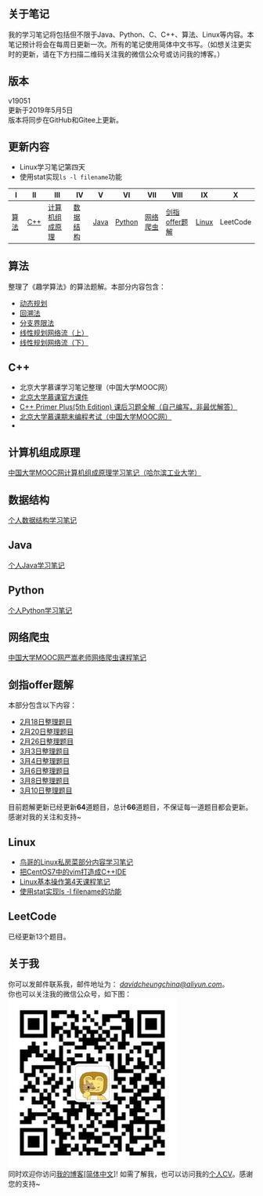 ﻿## 关于笔记

我的学习笔记将包括但不限于Java、Python、C、C++、算法、Linux等内容。本笔记预计将会在每周日更新一次。所有的笔记使用简体中文书写。（如想关注更实时的更新，请在下方扫描二维码关注我的微信公众号或访问我的博客。）

## 版本

v19051<br>
更新于2019年5月5日<br>
版本将同步在GitHub和Gitee上更新。

## 更新内容

- Linux学习笔记第四天
- 使用stat实现`ls -l filename`功能

|Ⅰ|Ⅱ|Ⅲ|Ⅳ|Ⅴ|Ⅵ|Ⅶ|Ⅷ|Ⅸ|Ⅹ|
|--|--|--|--|--|--|--|--|--|--|
|[算法](https://github.com/dqhplhzz2008/Study-notes#%E7%AE%97%E6%B3%95)|[C++](https://github.com/dqhplhzz2008/Study-notes#c)|[计算机组成原理](https://github.com/dqhplhzz2008/Study-notes#%E8%AE%A1%E7%AE%97%E6%9C%BA%E7%BB%84%E6%88%90%E5%8E%9F%E7%90%86)|[数据结构](https://github.com/dqhplhzz2008/Study-notes#%E6%95%B0%E6%8D%AE%E7%BB%93%E6%9E%84)|[Java](https://github.com/dqhplhzz2008/Study-notes#java)|[Python](https://github.com/dqhplhzz2008/Study-notes#python)|[网络爬虫](https://github.com/dqhplhzz2008/Study-notes#%E7%BD%91%E7%BB%9C%E7%88%AC%E8%99%AB)|[剑指offer题解](https://github.com/dqhplhzz2008/Study-notes#%E5%89%91%E6%8C%87offer%E9%A2%98%E8%A7%A3)|[Linux](https://github.com/dqhplhzz2008/Study-notes#linux)|LeetCode|

## 算法
整理了《趣学算法》的算法题解。本部分内容包含：

 - [动态规划](https://github.com/dqhplhzz2008/Study-notes/blob/master/Algorithm/dynamicprogramming.md)
 - [回溯法](https://github.com/dqhplhzz2008/Study-notes/blob/master/Algorithm/backtrack.md)
 - [分支界限法](https://github.com/dqhplhzz2008/Study-notes/blob/master/Algorithm/branchbound.md)
 - [线性规划网络流（上）](https://github.com/dqhplhzz2008/Study-notes/blob/master/Algorithm/linearprogramming1.md)
  - [线性规划网络流（下）](https://github.com/dqhplhzz2008/Study-notes/blob/master/Algorithm/linearprogramming2.md)

## C++

- 北京大学慕课学习笔记整理（中国大学MOOC网）
- [北京大学慕课官方课件](https://github.com/dqhplhzz2008/Study-notes/tree/master/C-plus-plus/Official%20document)
- [C++ Primer Plus(5th Edition) 课后习题全解（自己编写，非最优解答）](https://github.com/dqhplhzz2008/Study-notes/tree/master/C-plus-plus/cpp_exercise)
- [北京大学慕课期末编程考试（中国大学MOOC网）](https://github.com/dqhplhzz2008/Study-notes/blob/master/C-plus-plus/finalexamanswer.pdf)
- 

##  计算机组成原理

[中国大学MOOC网计算机组成原理学习笔记（哈尔滨工业大学）](https://github.com/dqhplhzz2008/Study-notes/tree/master/Computer-composition-principle)


## 数据结构

[个人数据结构学习笔记](https://github.com/dqhplhzz2008/Study-notes/tree/master/Data-Structure)

## Java

[个人Java学习笔记](https://github.com/dqhplhzz2008/Study-notes/tree/master/Java)


## Python

[个人Python学习笔记](https://github.com/dqhplhzz2008/Study-notes/tree/master/Python)

## 网络爬虫

[中国大学MOOC网严嵩老师网络爬虫课程笔记](https://github.com/dqhplhzz2008/Study-notes/tree/master/Web-Crawler)

## 剑指offer题解

本部分包含以下内容：
 - [2月18日整理题目](https://github.com/dqhplhzz2008/Study-notes/blob/master/jianzhioffer/jianzhioffer0218.md)
 - [2月20日整理题目](https://github.com/dqhplhzz2008/Study-notes/blob/master/jianzhioffer/jianzhioffer0220.md)
 - [2月26日整理题目](https://github.com/dqhplhzz2008/Study-notes/blob/mmaster/jianzhioffer/jianzhioffer0220.md)
 - [3月3日整理题目](https://github.com/dqhplhzz2008/Study-notes/blob/master/jianzhioffer/jianzhioffer0303.md)
 - [3月4日整理题目](https://github.com/dqhplhzz2008/Study-notes/blob/master/jianzhioffer/jianzhioffer0304.md) 
 - [3月6日整理题目](https://github.com/dqhplhzz2008/Study-notes/blob/master/jianzhioffer/jianzhioffer0306.md) 
 - [3月8日整理题目](https://github.com/dqhplhzz2008/Study-notes/blob/master/jianzhioffer/jianzhioffer0308.md) 
 - [3月10日整理题目](https://github.com/dqhplhzz2008/Study-notes/blob/master/jianzhioffer/jianzhioffer0310.md) 

目前题解更新已经更新**64**道题目，总计**66**道题目，不保证每一道题目都会更新。感谢对我的关注和支持~

## Linux

- [鸟哥的Linux私房菜部分内容学习笔记](https://github.com/dqhplhzz2008/Study-notes/tree/master/linux)
- [把CentOS7中的vim打造成C++IDE](https://github.com/dqhplhzz2008/Study-notes/tree/master/linux/vimtocppide.md)
 - [Linux基本操作第4天课程笔记](https://github.com/dqhplhzz2008/Study-notes/tree/master/linux/fundamentalday4.md)
- [使用stat实现ls -l filename的功能](https://github.com/dqhplhzz2008/Study-notes/tree/master/linux/lslbystat.md)

## LeetCode

已经更新13个题目。

## 关于我

你可以发邮件联系我，邮件地址为： *davidcheungchina@aliyun.com*。<br>
你也可以关注我的微信公众号，如下图：<br>
![](https://github.com/dqhplhzz2008/dqhplhzz2008.github.io/raw/master/weixingongzhonghao.jpg)  <br>
同时欢迎你访问[我的博客[简体中文]](http://www.yushuai.xyz)!
如需了解我，也可以访问我的[个人CV](https://gitpages.yushuai.me/cv/index.html)。感谢您的支持~
